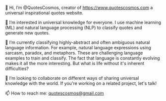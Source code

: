 👋 Hi, I’m @QuotesCosmos, creator of https://www.quotescosmos.com a universal inspirational quotes website.

👀 I’m interested in universal knowledge for everyone. I use machine learning (ML) and natural language processing (NLP) to classify quotes and generate new quotes.

🌱 I’m currently classifying highly-abstract and often ambiguous natural language information. For example, natural language expressions using sarcasm, paradox, and metaphors. These are challenging language examples to train and classify. The fact that language is constantly evolving makes it all the more interesting. But what is life without it's inherent difficulties? 

💞️ I’m looking to collaborate on different ways of sharing universal knowledge with the world. If you're working on a related project, let's talk!

📫 How to reach me: quotescosmos@gmail.com

<!---
QuotesCosmos/QuotesCosmos is a ✨ special ✨ repository because its `README.md` (this file) appears on your GitHub profile.
You can click the Preview link to take a look at your changes.
--->
